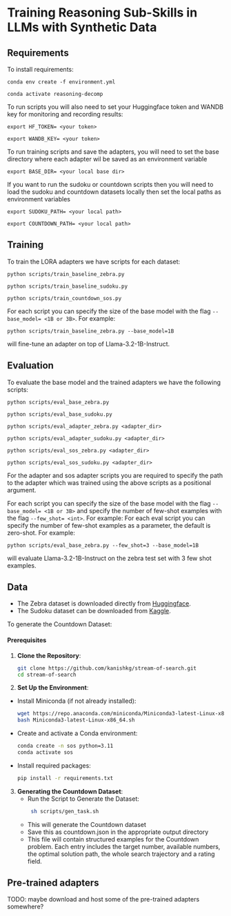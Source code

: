 # Training Reasoning Sub-Skills in LLMs with Synthetic Data

## Requirements

To install requirements:

```setup env
conda env create -f environment.yml

conda activate reasoning-decomp
```

To run scripts you will also need to set your Huggingface token and WANDB key for monitoring and recording results:

```setup tokens
export HF_TOKEN= <your token>

export WANDB_KEY= <your token>
```

To run training scripts and save the adapters, you will need to set the base directory where each adapter wil be saved as an environment variable

```setup base_dir
export BASE_DIR= <your local base dir>
```

If you want to run the sudoku or countdown scripts then you will need to load the sudoku and countdown datasets locally then set the local paths as environment variables

```setup data
export SUDOKU_PATH= <your local path>

export COUNTDOWN_PATH= <your local path>
```

## Training

To train the LORA adapters we have scripts for each dataset:

```train scripts
python scripts/train_baseline_zebra.py

python scripts/train_baseline_sudoku.py

python scripts/train_countdown_sos.py
```

For each script you can specify the size of the base model with the flag `--base_model= <1B or 3B>`. For example:

```train scripts args
python scripts/train_baseline_zebra.py --base_model=1B
```

will fine-tune an adapter on top of Llama-3.2-1B-Instruct.

## Evaluation

To evaluate the base model and the trained adapters we have the following scripts:

```eval scripts
python scripts/eval_base_zebra.py

python scripts/eval_base_sudoku.py

python scripts/eval_adapter_zebra.py <adapter_dir>

python scripts/eval_adapter_sudoku.py <adapter_dir>

python scripts/eval_sos_zebra.py <adapter_dir>

python scripts/eval_sos_sudoku.py <adapter_dir>
```

For the adapter and sos adapter scripts you are required to specify the path to the adapter which was trained using the above scripts as a positional argument.

For each script you can specify the size of the base model with the flag `--base_model= <1B or 3B>` and specify the number of few-shot examples with the flag `--few_shot= <int>`. For example:
For each eval script you can specify the number of few-shot examples as a parameter, the default is zero-shot. For example:

```eval scripts few shot
python scripts/eval_base_zebra.py --few_shot=3 --base_model=1B
```

will evaluate Llama-3.2-1B-Instruct on the zebra test set with 3 few shot examples.

## Data

 - The Zebra dataset is downloaded directly from [Huggingface](https://huggingface.co/datasets/allenai/ZebraLogicBench).
 - The Sudoku dataset can be downloaded from [Kaggle](https://www.kaggle.com/datasets/radcliffe/3-million-sudoku-puzzles-with-ratings/data).

To generate the Countdown Dataset:

#### Prerequisites

1. **Clone the Repository**:
   ```bash
   git clone https://github.com/kanishkg/stream-of-search.git
   cd stream-of-search

2. **Set Up the Environment**:
- Install Miniconda (if not already installed):
   ```bash
   wget https://repo.anaconda.com/miniconda/Miniconda3-latest-Linux-x86_64.sh
   bash Miniconda3-latest-Linux-x86_64.sh
- Create and activate a Conda environment:
  ```bash
  conda create -n sos python=3.11
  conda activate sos
- Install required packages:
  ```bash
  pip install -r requirements.txt

3. **Generating the Countdown Dataset**:
   - Run the Script to Generate the Dataset:
     ```bash
      sh scripts/gen_task.sh
   - This will generate the Countdown dataset
   - Save this as countdown.json in the appropriate output directory
   - This file will contain structured examples for the Countdown problem. Each entry includes the target number, available numbers, the optimal solution path, the whole search trajectory and a rating field.



## Pre-trained adapters

TODO: maybe download and host some of the pre-trained adapters somewhere?
